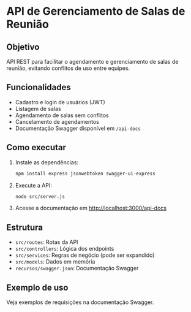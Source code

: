 # API de Gerenciamento de Salas de Reunião

## Objetivo
API REST para facilitar o agendamento e gerenciamento de salas de reunião, evitando conflitos de uso entre equipes.

## Funcionalidades
- Cadastro e login de usuários (JWT)
- Listagem de salas
- Agendamento de salas sem conflitos
- Cancelamento de agendamentos
- Documentação Swagger disponível em `/api-docs`

## Como executar
1. Instale as dependências:
   ```bash
   npm install express jsonwebtoken swagger-ui-express
   ```
2. Execute a API:
   ```bash
   node src/server.js
   ```
3. Acesse a documentação em [http://localhost:3000/api-docs](http://localhost:3000/api-docs)

## Estrutura
- `src/routes`: Rotas da API
- `src/controllers`: Lógica dos endpoints
- `src/services`: Regras de negócio (pode ser expandido)
- `src/models`: Dados em memória
- `recursos/swagger.json`: Documentação Swagger

## Exemplo de uso
Veja exemplos de requisições na documentação Swagger.
